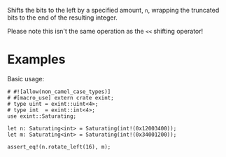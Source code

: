 Shifts the bits to the left by a specified amount, `n`,
wrapping the truncated bits to the end of the resulting integer.

Please note this isn't the same operation as the `<<` shifting operator!

# Examples

Basic usage:

```
# #![allow(non_camel_case_types)]
# #[macro_use] extern crate exint;
# type uint = exint::uint<4>;
# type int  = exint::int<4>;
use exint::Saturating;

let n: Saturating<int> = Saturating(int!(0x12003400));
let m: Saturating<int> = Saturating(int!(0x34001200));

assert_eq!(n.rotate_left(16), m);
```
